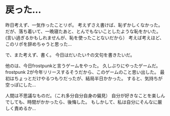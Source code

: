 # 戻った...
昨日考えず、一気作ったことリポ。
考えずさえ書けば、恥ずかしくなかった。
だが、落ち着いて、一晩寝たあと、とんでもないことしたような恥をかいた。(言い過ぎるかもしれませんが、恥を使ったことないだから）
考えば考えほど、このリポを辞めちゃうと思った...

で、また考えず、書く。
今日はだいたい↑の文句を書きたいだ。

他のは、今日frostpunkと言うゲームをやった。
久しぶりにやったゲームだ。
frostpunk 2が今年リリースするそうだから、このゲームのこと思い出した。
最初はちょっとだけやるつもりだったが、結局半日かかった。
すると、気持ちが空っぽにした...

人間は不思議なものだ。（これ多分自分自身の偏見）
自分が好きなことを楽しんでしても、時間がかかったら、後悔した。
もしかして、私は自分にそんなに厳しく責めるか...
